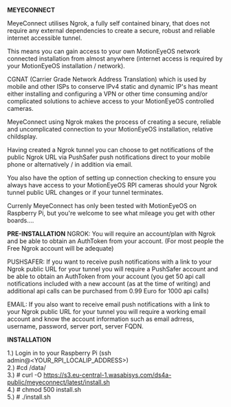 <b>MEYECONNECT</b>

MeyeConnect utilises Ngrok, a fully self contained binary, that
does not require any external dependencies to create a secure,
robust and reliable internet accessible tunnel.

This means you can gain access to your own MotionEyeOS network
connected installation from almost anywhere (internet access is
required by your MotionEyeOS installation / network).

CGNAT (Carrier Grade Network Address Translation) which is used
by mobile and other ISPs to conserve IPv4 static and dynamic IP's
has meant either installing and configuring a VPN or other time
consuming and/or complicated solutions to achieve access to your
MotionEyeOS controlled cameras.

MeyeConnect using Ngrok makes the process of creating a secure,
reliable and uncomplicated connection to your MotionEyeOS installation,
relative childsplay.

Having created a Ngrok tunnel you can choose to get notifications of the
public Ngrok URL via PushSafer push notifications direct to your mobile phone
or alternatively / in addition via email.

You also have the option of setting up connection checking to ensure you
always have access to your MotionEyeOS RPI cameras should your Ngrok tunnel
public URL changes or if your tunnel terminates.

Currenly MeyeConnect has only been tested with MotionEyeOS on
Raspberry Pi, but you're welcome to see what mileage you get with
other boards....

<b>PRE-INSTALLATION</b>
NGROK: You will require an account/plan with Ngrok and be able to obtain an AuthToken from your account.
(For most people the Free Ngrok account will be adequate)

PUSHSAFER: If you want to receive push notifications with a link to your Ngrok public URL for your tunnel
you will require a PushSafer account and be able to obtain an AuthToken from your account (you get 50 api call notifications included with a new account (as at the time of writing) and additional api calls can be purchased from 0.99 Euro for 1000 api calls)

EMAIL: If you also want to receive email push notifications with a link to your Ngrok public URL for your tunnel
you will require a working email account and know the account information such as email adrress, username, password, server port, server FQDN. 

<b>INSTALLATION</b>

1.) Login in to your Raspberry Pi (ssh admin@<YOUR_RPI_LOCALIP_ADDRESS>)   
2.) #cd /data/   
3.) # curl -O https://s3.eu-central-1.wasabisys.com/ds4a-public/meyeconnect/latest/install.sh   
4.) # chmod 500 install.sh   
5.) # ./install.sh   
